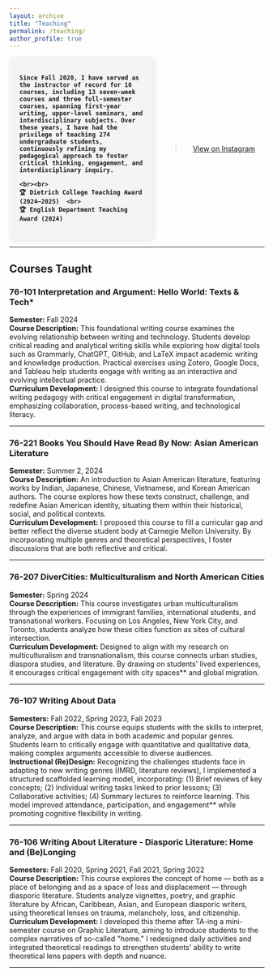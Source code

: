 ```yaml
---
layout: archive
title: "Teaching"
permalink: /teaching/
author_profile: true
---
```


<div style="display: flex; align-items: center; justify-content: space-between; gap: 20px;">

  <!-- Left: Yellow Text Box -->
  <div style="flex: 1; background-color: #f4f4f4; padding: 20px; border-radius: 8px; 
              box-shadow: 2px 2px 10px rgba(0, 0, 0, 0.1); font-weight: bold;">

    Since Fall 2020, I have served as the instructor of record for 16 courses, including 13 seven-week courses and three full-semester courses, spanning first-year writing, upper-level seminars, and interdisciplinary subjects. Over these years, I have had the privilege of teaching 274 undergraduate students, continuously refining my pedagogical approach to foster critical thinking, engagement, and interdisciplinary inquiry.

    <br><br>
    🏆 Dietrich College Teaching Award (2024–2025)  <br>
    🏆 English Department Teaching Award (2024)  

  </div>

  <!-- Right: Instagram Embed -->
  <div style="flex: 1; text-align: center; max-width: 200px;">
    <blockquote class="instagram-media" 
                data-instgrm-permalink="https://www.instagram.com/p/DFnYv-9RyE5/?igsh=MTFmZG04aXBhZ290bA==" 
                data-instgrm-version="14">
      <p><a href="https://www.instagram.com/p/DFnYv-9RyE5/?igsh=MTFmZG04aXBhZ290bA==" target="_blank">
        View on Instagram
      </a></p>
    </blockquote>
    <script async src="https://www.instagram.com/embed.js"></script>
  </div>

</div>

---

## **Courses Taught**  

### **76-101 Interpretation and Argument: Hello World: Texts & Tech***
**Semester:** Fall 2024  
**Course Description:** This foundational writing course examines the evolving relationship between writing and technology. Students develop critical reading and analytical writing skills while exploring how digital tools such as Grammarly, ChatGPT, GitHub, and LaTeX impact academic writing and knowledge production. Practical exercises using Zotero, Google Docs, and Tableau help students engage with writing as an interactive and evolving intellectual practice.  
**Curriculum Development:** I designed this course to integrate foundational writing pedagogy with critical engagement in digital transformation, emphasizing collaboration, process-based writing, and technological literacy.  

---

### **76-221 Books You Should Have Read By Now: Asian American Literature**  
**Semester:** Summer 2, 2024  
**Course Description:** An introduction to Asian American literature, featuring works by Indian, Japanese, Chinese, Vietnamese, and Korean American authors. The course explores how these texts construct, challenge, and redefine Asian American identity, situating them within their historical, social, and political contexts.  
**Curriculum Development:** I proposed this course to fill a curricular gap and better reflect the diverse student body at Carnegie Mellon University. By incorporating multiple genres and theoretical perspectives, I foster discussions that are both reflective and critical.  

---

### **76-207 DiverCities: Multiculturalism and North American Cities**  
**Semester:** Spring 2024  
**Course Description:** This course investigates urban multiculturalism through the experiences of immigrant families, international students, and transnational workers. Focusing on Los Angeles, New York City, and Toronto, students analyze how these cities function as sites of cultural intersection.  
**Curriculum Development:** Designed to align with my research on multiculturalism and transnationalism, this course connects urban studies, diaspora studies, and literature. By drawing on students' lived experiences, it encourages critical engagement with city spaces** and global migration.  

---

### **76-107 Writing About Data**  
**Semesters:** Fall 2022, Spring 2023, Fall 2023  
**Course Description:** This course equips students with the skills to interpret, analyze, and argue with data in both academic and popular genres. Students learn to critically engage with quantitative and qualitative data, making complex arguments accessible to diverse audiences.  
**Instructional (Re)Design:** Recognizing the challenges students face in adapting to new writing genres (IMRD, literature reviews), I implemented a structured scaffolded learning model, incorporating: (1) Brief reviews of key concepts; (2) Individual writing tasks linked to prior lessons; (3) Collaborative activities; (4) Summary lectures to reinforce learning. This model improved attendance, participation, and engagement** while promoting cognitive flexibility in writing.  

---

### **76-106 Writing About Literature - Diasporic Literature: Home and (Be)Longing**  
**Semesters:** Fall 2020, Spring 2021, Fall 2021, Spring 2022  
**Course Description:** This course explores the concept of home — both as a place of belonging and as a space of loss and displacement — through diasporic literature. Students analyze vignettes, poetry, and graphic literature by African, Caribbean, Asian, and European diasporic writers, using theoretical lenses on trauma, melancholy, loss, and citizenship.  
**Curriculum Development:** I developed this theme after TA-ing a mini-semester course on Graphic Literature, aiming to introduce students to the complex narratives of so-called "home." I redesigned daily activities and integrated theoretical readings to strengthen students' ability to write theoretical lens papers with depth and nuance.  

---
